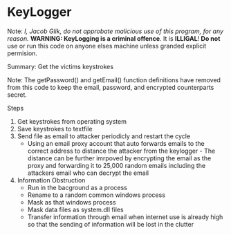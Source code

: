 # KeyLogger

Note: *I, Jacob Glik, do not approbate malicious use of this program, for any reason.*
**WARNING: KeyLogging is a criminal offence**. It is **ILLIGAL**! **Do not** use or run this code on anyone elses machine unless granded explicit permision.

Summary: Get the victims keystrokes 

Note: The getPassword() and getEmail() function definitions have removed from this code to keep the email, password, and encrypted counterparts secret.

Steps
1. Get keystrokes from operating system
2. Save keystrokes to textfile
3. Send file as email to attacker periodicly and restart the cycle
   - Using an email proxy account that auto forwards emails to the correct address to distance the attacker from the keylogger
         - The distance can be further imrpoved by encrypting the email as the proxy and forwarding it to 25,000 random emails including the attackers email who can decrypt the email
5. Information Obstruction
   - Run in the bacground as a process
   - Rename to a random common windows process
   - Mask as that windows process
   - Mask data files as system.dll files
   - Transfer information through email when internet use is already high so that the sending of information will be lost in the clutter
